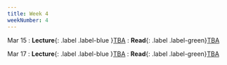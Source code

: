 ```yaml
---
title: Week 4
weekNumber: 4
---
```


Mar 15
: **Lecture**{: .label .label-blue }[TBA](#)
    : **Read**{: .label .label-green}[TBA](#)


Mar 17
: **Lecture**{: .label .label-blue }[TBA](#)
    : **Read**{: .label .label-green}[TBA](#)

